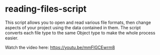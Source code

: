 # reading-files-script
This script allows you to open and read various file formats, then change aspects of your project using the data contained in them. The script converts each file type to the same Object type to make the whole process easier.

Watch the video here:
https://youtu.be/mmFlGCEwrm8